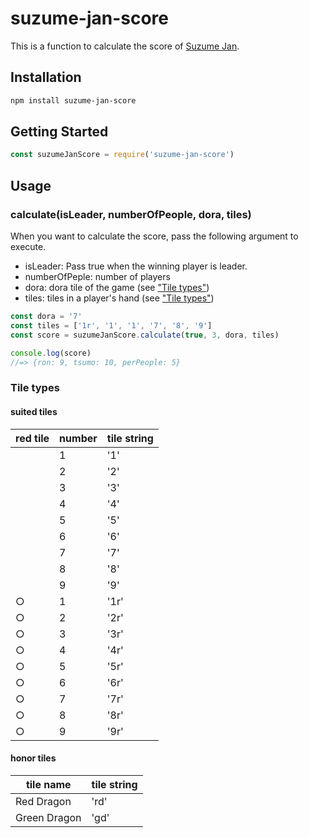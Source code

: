 # suzume-jan-score
This is a function to calculate the score of [Suzume Jan](https://sugorokuya.jp/p/suzume-jong/).

## Installation
```bash
npm install suzume-jan-score
```

## Getting Started
```javascript
const suzumeJanScore = require('suzume-jan-score')
```

## Usage
### calculate(isLeader, numberOfPeople, dora, tiles)
When you want to calculate the score, pass the following argument to execute.

- isLeader: Pass true when the winning player is leader.
- numberOfPeple: number of players
- dora: dora tile of the game (see ["Tile types"](#tile-types))
- tiles: tiles in a player's hand (see ["Tile types"](#tile-types))

```javascript
const dora = '7'
const tiles = ['1r', '1', '1', '7', '8', '9']
const score = suzumeJanScore.calculate(true, 3, dora, tiles)

console.log(score)
//=> {ron: 9, tsumo: 10, perPeople: 5}
```

### Tile types
#### suited tiles
|  red tile  |  number  |  tile string  |
| ---- | ---- | ---- |
|    |  1  |  '1'  |
|    |  2  |  '2'  |
|    |  3  |  '3'  |
|    |  4  |  '4'  |
|    |  5  |  '5'  |
|    |  6  |  '6'  |
|    |  7  |  '7'  |
|    |  8  |  '8'  |
|    |  9  |  '9'  |
|  ○  |  1  |  '1r'  |
|  ○  |  2  |  '2r'  |
|  ○  |  3  |  '3r'  |
|  ○  |  4  |  '4r'  |
|  ○  |  5  |  '5r'  |
|  ○  |  6  |  '6r'  |
|  ○  |  7  |  '7r'  |
|  ○  |  8  |  '8r'  |
|  ○  |  9  |  '9r'  |
#### honor tiles
|  tile name  |  tile string  |
| ---- | ---- |
|  Red Dragon  |  'rd'  |
|  Green Dragon  |  'gd'  |
